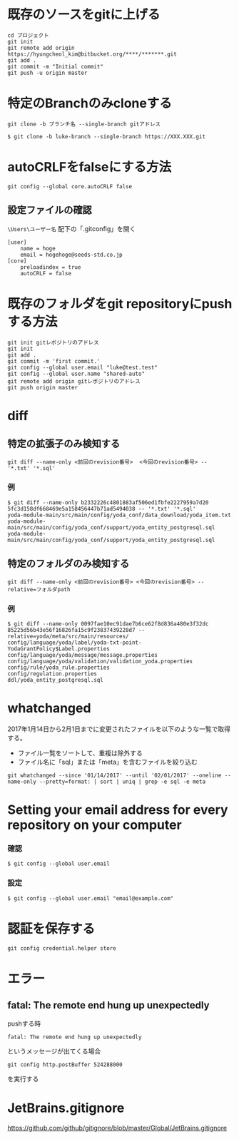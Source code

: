 
# 既存のソースをgitに上げる
```Text
cd プロジェクト
git init
git remote add origin  https://hyungcheol_kim@bitbucket.org/****/*******.git
git add .
git commit -m "Initial commit"
git push -u origin master
```

# 特定のBranchのみcloneする
`git clone -b ブランチ名 --single-branch gitアドレス`
```Shell
$ git clone -b luke-branch --single-branch https://XXX.XXX.git
```

# autoCRLFをfalseにする方法
```Shell
git config --global core.autoCRLF false
```

## 設定ファイルの確認
`\Users\ユーザー名` 配下の「.gitconfig」を開く
```
[user]
    name = hoge
    email = hogehoge@seeds-std.co.jp
[core]
    preloadindex = true
    autoCRLF = false
```

# 既存のフォルダをgit repositoryにpushする方法
```
git init gitレポジトリのアドレス
git init
git add .
git commit -m 'first commit.'
git config --global user.email "luke@test.test"
git config --global user.name "shared-auto"
git remote add origin gitレポジトリのアドレス
git push origin master
```

# diff
## 特定の拡張子のみ検知する
```Text
git diff --name-only <前回のrevision番号>  <今回のrevision番号> -- '*.txt' '*.sql'
```

### 例
```
$ git diff --name-only b2332226c4801883af506ed1fbfe2227959a7d20  5fc3d158df668469e5a158456447b71ad5494038 -- '*.txt' '*.sql'
yoda-module-main/src/main/config/yoda_conf/data_download/yoda_item.txt
yoda-module-main/src/main/config/yoda_conf/support/yoda_entity_postgresql.sql
yoda-module-main/src/main/config/yoda_conf/support/yoda_entity_postgresql.sql
```

## 特定のフォルダのみ検知する
```Text
git diff --name-only <前回のrevision番号> <今回のrevision番号> --relative=フォルダpath
```

### 例
```
$ git diff --name-only 0097fae10ec91dae7b6ce62f8d836a480e3f32dc 85225d56b43e56f16826fa15c9f23837439228d7 --relative=yoda/meta/src/main/resources/
config/language/yoda/label/yoda-txt-point-YodaGrantPolicy$Label.properties
config/language/yoda/message/message.properties
config/language/yoda/validation/validation_yoda.properties
config/rule/yoda_rule.properties
config/regulation.properties
ddl/yoda_entity_postgresql.sql
```

# whatchanged
2017年1月14日から2月1日までに変更されたファイルを以下のような一覧で取得する。
- ファイル一覧をソートして、重複は除外する
- ファイル名に「sql」または「meta」を含むファイルを絞り込む

```Text
git whatchanged --since '01/14/2017' --until '02/01/2017' --oneline --name-only --pretty=format: | sort | uniq | grep -e sql -e meta
```

# Setting your email address for every repository on your computer
### 確認
```Text
$ git config --global user.email
```

### 設定
```Text
$ git config --global user.email "email@example.com"
```

# 認証を保存する
```
git config credential.helper store
```

# エラー
## fatal: The remote end hung up unexpectedly
pushする時
```Text
fatal: The remote end hung up unexpectedly
```
というメッセージが出てくる場合
```Text
git config http.postBuffer 524288000
```
を実行する

# JetBrains.gitignore
https://github.com/github/gitignore/blob/master/Global/JetBrains.gitignore